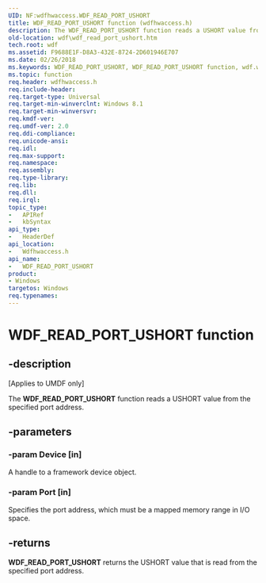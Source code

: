 ```yaml
---
UID: NF:wdfhwaccess.WDF_READ_PORT_USHORT
title: WDF_READ_PORT_USHORT function (wdfhwaccess.h)
description: The WDF_READ_PORT_USHORT function reads a USHORT value from the specified port address.
old-location: wdf\wdf_read_port_ushort.htm
tech.root: wdf
ms.assetid: F9688E1F-D8A3-432E-8724-2D601946E707
ms.date: 02/26/2018
ms.keywords: WDF_READ_PORT_USHORT, WDF_READ_PORT_USHORT function, wdf.wdf_read_port_ushort, wdfhwaccess/WDF_READ_PORT_USHORT
ms.topic: function
req.header: wdfhwaccess.h
req.include-header: 
req.target-type: Universal
req.target-min-winverclnt: Windows 8.1
req.target-min-winversvr: 
req.kmdf-ver: 
req.umdf-ver: 2.0
req.ddi-compliance: 
req.unicode-ansi: 
req.idl: 
req.max-support: 
req.namespace: 
req.assembly: 
req.type-library: 
req.lib: 
req.dll: 
req.irql: 
topic_type:
-	APIRef
-	kbSyntax
api_type:
-	HeaderDef
api_location:
-	Wdfhwaccess.h
api_name:
-	WDF_READ_PORT_USHORT
product:
- Windows
targetos: Windows
req.typenames: 
---
```


# WDF_READ_PORT_USHORT function


## -description


<p class="CCE_Message">[Applies to UMDF only]</p>

The <b>WDF_READ_PORT_USHORT</b>  function reads a USHORT value from the specified port address.


## -parameters




### -param Device [in]

A handle to a framework device object.


### -param Port [in]

Specifies the port address, which must be a mapped memory range in I/O space.


## -returns



<b>WDF_READ_PORT_USHORT</b> returns the USHORT value that is read from the specified port address.



